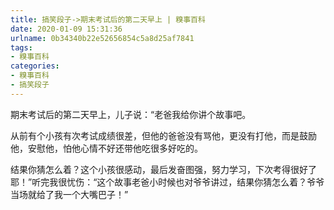 ```yaml
---
title: 搞笑段子->期末考试后的第二天早上 | 糗事百科
date: 2020-01-09 15:31:36
urlname: 0b34340b22e52656854c5a8d25af7841
tags: 
- 糗事百科
categories:
- 糗事百科
- 搞笑段子
---
```

期末考试后的第二天早上，儿子说：“老爸我给你讲个故事吧。

从前有个小孩有次考试成绩很差，但他的爸爸没有骂他，更没有打他，而是鼓励他，安慰他，怕他心情不好还带他吃很多好吃的。

结果你猜怎么着？这个小孩很感动，最后发奋图强，努力学习，下次考得很好了耶！”听完我很忧伤：“这个故事老爸小时候也对爷爷讲过，结果你猜怎么着？爷爷当场就给了我一个大嘴巴子！”


